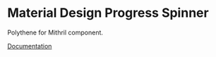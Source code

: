 # Material Design Progress Spinner

Polythene for Mithril component.

[Documentation](https://github.com/ArthurClemens/polythene/tree/master/docs/components/mithril/spinner.md)
